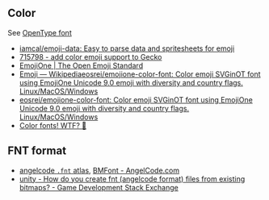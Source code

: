 ## Color

See [OpenType font](../OpenType%20font%20-%20OTF%20-%20TTF/OpenType.md#color)

- [iamcal/emoji-data: Easy to parse data and spritesheets for emoji](https://github.com/iamcal/emoji-data)
- [715798 - add color emoji support to Gecko](https://bugzilla.mozilla.org/show_bug.cgi?id=715798)
- [EmojiOne | The Open Emoji Standard](http://emojione.com/)
- [Emoji — Wikipedia](https://en.wikipedia.org/wiki/Emoji)[eosrei/emojione-color-font: Color emoji SVGinOT font using EmojiOne Unicode 9.0 emoji with diversity and country flags. Linux/MacOS/Windows](https://github.com/eosrei/emojione-color-font)
- [eosrei/emojione-color-font: Color emoji SVGinOT font using EmojiOne Unicode 9.0 emoji with diversity and country flags. Linux/MacOS/Windows](https://github.com/eosrei/emojione-color-font)
- [Color fonts! WTF? 🌈](http://www.colorfonts.wtf/)

## FNT format

- [angelcode `.fnt` atlas](http://www.angelcode.com/products/bmfont/doc/file_format.html), [BMFont - AngelCode.com](http://www.angelcode.com/products/bmfont/)
- [unity - How do you create fnt (angelcode format) files from existing bitmaps? - Game Development Stack Exchange](http://gamedev.stackexchange.com/questions/74010/how-do-you-create-fnt-angelcode-format-files-from-existing-bitmaps)
